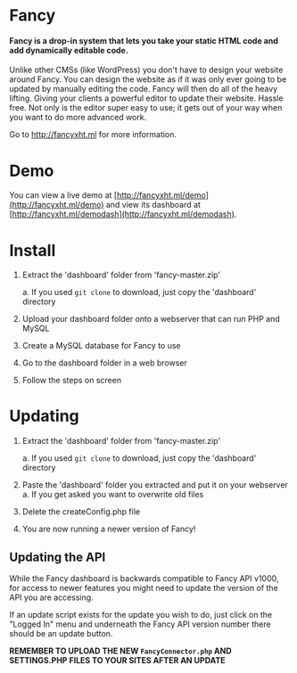 # Fancy
#### Fancy is a drop-in system that lets you take your static HTML code and add dynamically editable code.
Unlike other CMSs (like WordPress) you don't have to design your website around Fancy. You can design the website as if it was only ever going to be updated by manually editing the code. Fancy will then do all of the heavy lifting. Giving your clients a powerful editor to update their website. Hassle free. Not only is the editor super easy to use; it gets out of your way when you want to do more advanced work.

Go to http://fancyxht.ml for more information.

# Demo
You can view a live demo at [http://fancyxht.ml/demo](http://fancyxht.ml/demo) and view its dashboard at [http://fancyxht.ml/demodash](http://fancyxht.ml/demodash).

# Install
1. Extract the 'dashboard' folder from 'fancy-master.zip'

	a. If you used `git clone` to download, just copy the 'dashboard' directory
2. Upload your dashboard folder onto a webserver that can run PHP and MySQL
3. Create a MySQL database for Fancy to use
4. Go to the dashboard folder in a web browser
5. Follow the steps on screen

# Updating
1. Extract the 'dashboard' folder from 'fancy-master.zip'
	
    a. If you used `git clone` to download, just copy the 'dashboard' directory
2. Paste the 'dashboard' folder you extracted and put it on your webserver
	a. If you get asked you want to overwrite old files
3. Delete the createConfig.php file
4. You are now running a newer version of Fancy!

## Updating the API
While the Fancy dashboard is backwards compatible to Fancy API v1000, for access to newer features you might need to update the version of the API you are accessing.

If an update script exists for the update you wish to do, just click on the "Logged In" menu and underneath the Fancy API version number there should be an update button.

**REMEMBER TO UPLOAD THE NEW `FancyConnector.php` AND SETTINGS.PHP FILES TO YOUR SITES AFTER AN UPDATE**
